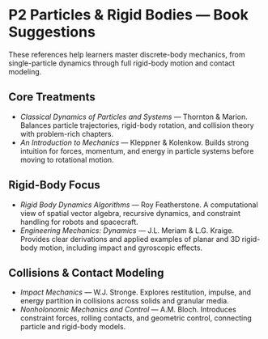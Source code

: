 # P2 Particles & Rigid Bodies — Book Suggestions

These references help learners master discrete-body mechanics, from single-particle dynamics through full rigid-body motion and contact modeling.

## Core Treatments
- *Classical Dynamics of Particles and Systems* — Thornton & Marion. Balances particle trajectories, rigid-body rotation, and collision theory with problem-rich chapters.
- *An Introduction to Mechanics* — Kleppner & Kolenkow. Builds strong intuition for forces, momentum, and energy in particle systems before moving to rotational motion.

## Rigid-Body Focus
- *Rigid Body Dynamics Algorithms* — Roy Featherstone. A computational view of spatial vector algebra, recursive dynamics, and constraint handling for robots and spacecraft.
- *Engineering Mechanics: Dynamics* — J.L. Meriam & L.G. Kraige. Provides clear derivations and applied examples of planar and 3D rigid-body motion, including impact and gyroscopic effects.

## Collisions & Contact Modeling
- *Impact Mechanics* — W.J. Stronge. Explores restitution, impulse, and energy partition in collisions across solids and granular media.
- *Nonholonomic Mechanics and Control* — A.M. Bloch. Introduces constraint forces, rolling contacts, and geometric control, connecting particle and rigid-body models.
